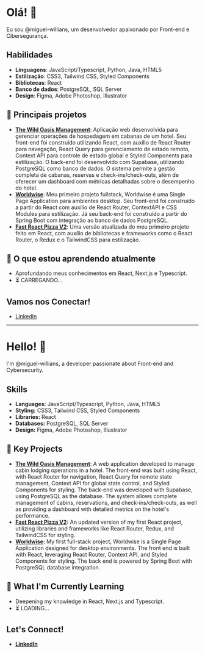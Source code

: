 # Olá! 👋
Eu sou @miguel-willians, um desenvolvedor apaixonado por Front-end e Cibersegurança.

## Habilidades
- **Linguagens**: JavaScript/Typescript, Python, Java, HTML5
- **Estilização**: CSS3, Tailwind CSS, Styled Components
- **Bibliotecas**: React
- **Banco de dados**: PostgreSQL, SQL Server
- **Design**: Figma, Adobe Photoshop, Illustrator

## 🚀 Principais projetos
- **[The Wild Oasis Management](https://the-wild-oasis-management-tau.vercel.app)**: Aplicação web desenvolvida para gerenciar operações de hospedagem em cabanas de um hotel. Seu front-end foi construído utilizando React, com auxílio de React Router para navegação, React Query para gerenciamento de estado remoto, Context API para controle de estado global e Styled Components para estilização. O back-end foi desenvolvido com Supabase, utilizando PostgreSQL como banco de dados. O sistema permite a gestão completa de cabanas, reservas e check-ins/check-outs, além de oferecer um dashboard com métricas detalhadas sobre o desempenho do hotel.
- **[Worldwise](https://github.com/miguel-willians/worldwise)**: Meu primeiro projeto fullstack, Worldwise é uma Single Page Application para ambientes desktop. Seu front-end foi construído a partir do React com auxílio de React Router, ContextAPI e CSS Modules para estilização. Já seu back-end foi construído a partir do Spring Boot com integração ao banco de dados PostgreSQL. 
- **[Fast React Pizza V2](https://github.com/miguel-willians/fast-react-pizza-v2)**: Uma versão atualizada do meu primeiro projeto feito em React, com auxílio de bibliotecas e frameworks como o React Router, o Redux e o TailwindCSS para estilização.


## 🌱 O que estou aprendendo atualmente
- Aprofundando meus conhecimentos em React, Next.js e Typescript.
- ⏳ CARREGANDO...

## Vamos nos Conectar!
- [LinkedIn](www.linkedin.com/in/miguel-willians-176442266)

---

# Hello! 👋  
I'm @miguel-willians, a developer passionate about Front-end and Cybersecurity.

## Skills  

- **Languages:** JavaScript/Typescript, Python, Java, HTML5  
- **Styling:** CSS3, Tailwind CSS, Styled Components
- **Libraries:** React  
- **Databases:** PostgreSQL, SQL Server  
- **Design:** Figma, Adobe Photoshop, Illustrator  

## 🚀 Key Projects  
- **[The Wild Oasis Management](https://the-wild-oasis-management-tau.vercel.app)**: A web application developed to manage cabin lodging operations in a hotel. The front-end was built using React, with React Router for navigation, React Query for remote state management, Context API for global state control, and Styled Components for styling. The back-end was developed with Supabase, using PostgreSQL as the database. The system allows complete management of cabins, reservations, and check-ins/check-outs, as well as providing a dashboard with detailed metrics on the hotel's performance.
- **[Fast React Pizza V2](https://github.com/miguel-willians/fast-react-pizza-v2):** An updated version of my first React project, utilizing libraries and frameworks like React Router, Redux, and TailwindCSS for styling. 
- **[Worldwise](https://github.com/miguel-willians/worldwise):** My first full-stack project, Worldwise is a Single Page Application designed for desktop environments. The front end is built with React, leveraging React Router, Context API, and Styled Components for styling. The back end is powered by Spring Boot with PostgreSQL database integration.  

## 🌱 What I'm Currently Learning  
- Deepening my knowledge in React, Next.js and Typescript.
- ⏳ LOADING...  

## Let's Connect!  
- **[LinkedIn](www.linkedin.com/in/miguel-willians-176442266)**  
